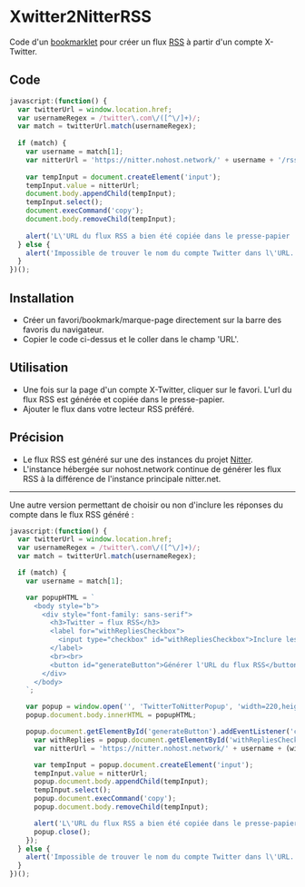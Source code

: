 # Xwitter2NitterRSS

Code d'un [bookmarklet]([url](https://fr.wikipedia.org/wiki/Bookmarklet)) pour créer un flux [RSS]([url](https://fr.wikipedia.org/wiki/RSS)) à partir d'un compte X-Twitter.

## Code

```javascript
javascript:(function() {
  var twitterUrl = window.location.href;
  var usernameRegex = /twitter\.com\/([^\/]+)/;
  var match = twitterUrl.match(usernameRegex);
  
  if (match) {
    var username = match[1];
    var nitterUrl = 'https://nitter.nohost.network/' + username + '/rss';
    
    var tempInput = document.createElement('input');
    tempInput.value = nitterUrl;
    document.body.appendChild(tempInput);
    tempInput.select();
    document.execCommand('copy');
    document.body.removeChild(tempInput);
    
    alert('L\'URL du flux RSS a bien été copiée dans le presse-papier : ' + nitterUrl);
  } else {
    alert('Impossible de trouver le nom du compte Twitter dans l\'URL.');
  }
})();
```

## Installation
- Créer un favori/bookmark/marque-page directement sur la barre des favoris du navigateur.
- Copier le code ci-dessus et le coller dans le champ 'URL'.

## Utilisation
- Une fois sur la page d'un compte X-Twitter, cliquer sur le favori. L'url du flux RSS est générée et copiée dans le presse-papier.
- Ajouter le flux dans votre lecteur RSS préféré.

## Précision
- Le flux RSS est généré sur une des instances du projet [Nitter]([url](https://github.com/zedeus/nitter)). 
- L'instance hébergée sur nohost.network continue de générer les flux RSS à la différence de l'instance principale nitter.net.

---

Une autre version permettant de choisir ou non d'inclure les réponses du compte dans le flux RSS généré :

```javascript
javascript:(function() {
  var twitterUrl = window.location.href;
  var usernameRegex = /twitter\.com\/([^\/]+)/;
  var match = twitterUrl.match(usernameRegex);

  if (match) {
    var username = match[1];

    var popupHTML = `
      <body style="b">
        <div style="font-family: sans-serif">
          <h3>Twitter → flux RSS</h3>
          <label for="withRepliesCheckbox">
            <input type="checkbox" id="withRepliesCheckbox">Inclure les réponses
          </label>
          <br><br>
          <button id="generateButton">Générer l'URL du flux RSS</button>
        </div>
      </body>
    `;

    var popup = window.open('', 'TwitterToNitterPopup', 'width=220,height=160');
    popup.document.body.innerHTML = popupHTML;

    popup.document.getElementById('generateButton').addEventListener('click', function() {
      var withReplies = popup.document.getElementById('withRepliesCheckbox').checked;
      var nitterUrl = 'https://nitter.nohost.network/' + username + (withReplies ? '/with_replies/rss' : '/rss');

      var tempInput = popup.document.createElement('input');
      tempInput.value = nitterUrl;
      popup.document.body.appendChild(tempInput);
      tempInput.select();
      popup.document.execCommand('copy');
      popup.document.body.removeChild(tempInput);

      alert('L\'URL du flux RSS a bien été copiée dans le presse-papier : ' + nitterUrl);
      popup.close();
    });
  } else {
    alert('Impossible de trouver le nom du compte Twitter dans l\'URL.');
  }
})();
```
